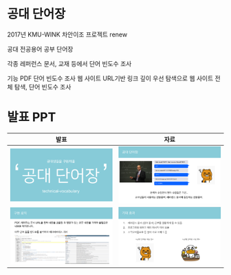 # 공대 단어장
2017년 KMU-WINK 차안이조 프로젝트 renew

공대 전공용어 공부 단어장

각종 레퍼런스 문서, 교재 등에서 단어 빈도수 조사

기능 PDF 단어 빈도수 조사
웹 사이트 URL기반 링크 깊이 우선 탐색으로 웹 사이트 전체 탐색,
단어 빈도수 조사


# 발표 PPT

|발표|자료|
|---|---|
|![1](./readmeimg/1.png)|![2](./readmeimg/2.png)|
|![3](./readmeimg/3.png)|![4](./readmeimg/4.png)|